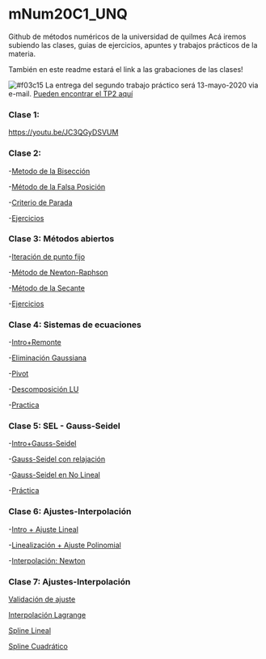 # mNum20C1_UNQ
Github de métodos numéricos de la universidad de quilmes
Acá iremos subiendo las clases, guias de ejercicios, apuntes y trabajos prácticos de la materia.


También en este readme estará el link a las grabaciones de las clases!


![#f03c15](https://via.placeholder.com/300x70.png/f00/fff?text=MUY+IMPORTANTE) 
 La entrega del segundo trabajo práctico será 13-mayo-2020 via e-mail. 
[Pueden encontrar el TP2 aquí](https://github.com/ulisesbussi/mNum20C1_UNQ/blob/master/guia/TP_2.pdf)







### Clase 1:
https://youtu.be/JC3QGyDSVUM

### Clase 2:

-[Metodo de la Bisección](https://youtu.be/h15Ronn39pQ)

-[Método de la Falsa Posición](https://youtu.be/BWJGvuKtKXQ)

-[Criterio de Parada](https://youtu.be/QoR2YwFEfTI)

-[Ejercicios](https://youtu.be/IOuZBIYo4Lg)


### Clase 3: Métodos abiertos

-[Iteración de punto fijo](https://youtu.be/NFDZwNU20Zg)

-[Método de Newton-Raphson](https://youtu.be/wpV9-ZMD2ds)

-[Método de la Secante](https://youtu.be/eSY9F4WQoDE)

-[Ejercicios](https://youtu.be/CufRQ-Lrirk)


### Clase 4: Sistemas de ecuaciones



-[Intro+Remonte](https://youtu.be/MN4wB-glbhc)

-[Eliminación Gaussiana](https://youtu.be/pvYQ2ALnFUg)

-[Pivot](https://youtu.be/fb3XPe-m-m8)

-[Descomposición LU](https://youtu.be/p_PF7g1hTKY)

-[Practica](https://www.youtube.com/watch?v=ajdsEDiBUo0)



### Clase 5: SEL - Gauss-Seidel


-[Intro+Gauss-Seidel](https://youtu.be/MnvH8NqU9Iw)

-[Gauss-Seidel con relajación](https://youtu.be/xnGFY-NsptE)

-[Gauss-Seidel en No Lineal](https://youtu.be/olRGHFztVq0)

-[Práctica](https://youtu.be/6qtRLWOCbjw)


### Clase 6: Ajustes-Interpolación


-[Intro + Ajuste Lineal](https://youtu.be/ToP_h55vSpI)

-[Linealización + Ajuste Polinomial](https://youtu.be/YDTCI7aqHbM)

-[Interpolación: Newton](https://youtu.be/lDb8KVaOCx0)

### Clase 7: Ajustes-Interpolación


[Validación de ajuste](https://youtu.be/YNjP28uj8SQ)

[Interpolación Lagrange](https://youtu.be/MAwf5XGQFsE)

[Spline Lineal](https://youtu.be/4DlQzS_wPao)

[Spline Cuadrático](https://youtu.be/3sTrLoPlh9U)
